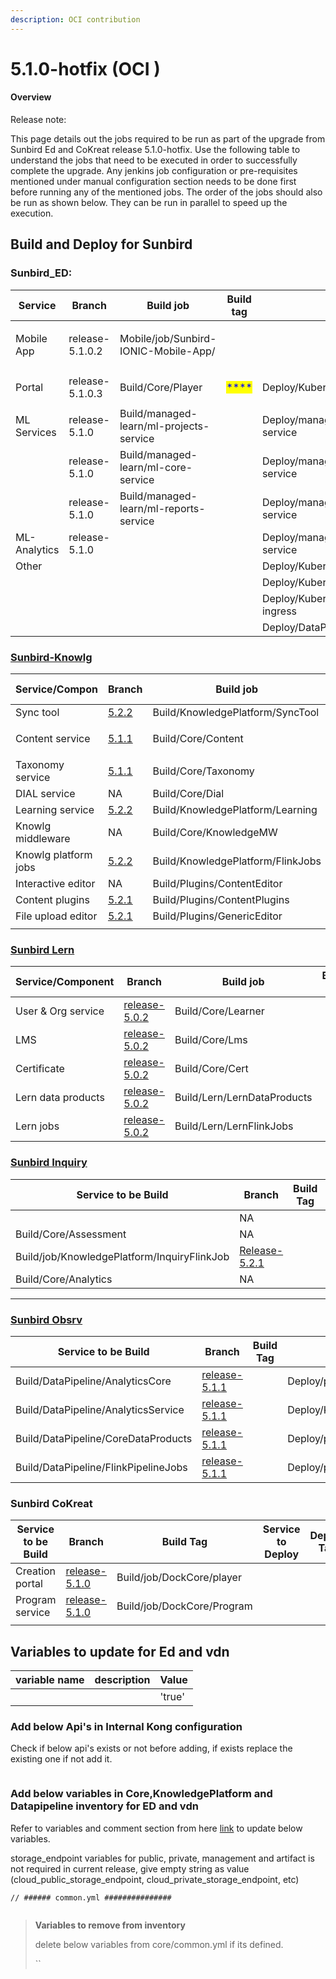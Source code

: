 ```yaml
---
description: OCI contribution
---
```


# 5.1.0-hotfix (OCI )

#### Overview <a href="#user-content-overview" id="user-content-overview"></a>

Release note:

This page details out the jobs required to be run as part of the upgrade from Sunbird Ed and CoKreat release 5.1.0-hotfix. Use the following table to understand the jobs that need to be executed in order to successfully complete the upgrade. Any jenkins job configuration or pre-requisites mentioned under manual configuration section needs to be done first before running any of the mentioned jobs. The order of the jobs should also be run as shown below. They can be run in parallel to speed up the execution.

## **Build and Deploy for Sunbird**

### **Sunbird\_ED:**

| Service      | Branch          | Build job                                       | Build tag                                 | Deploy Job                                | Deploy tag                                | Comments |
| ------------ | --------------- | ----------------------------------------------- | ----------------------------------------- | ----------------------------------------- | ----------------------------------------- | -------- |
| Mobile App   | release-5.1.0.2 | <p>Mobile/job/Sunbird-IONIC-Mobile-App/<br></p> |                                           |                                           |                                           | \*\*\*\* |
| Portal       | release-5.1.0.3 | <p>Build/Core/Player<br></p>                    | <mark style="color:blue;">\*\*\*\*</mark> | Deploy/Kubernetes/Player                  | <mark style="color:blue;">\*\*\*\*</mark> | \*\*\*\* |
| ML Services  | release-5.1.0   | Build/managed-learn/ml-projects-service         |                                           | Deploy/managed-learn/ml-projects-service  |                                           | \*\*\*\* |
|              | release-5.1.0   | Build/managed-learn/ml-core-service             |                                           | Deploy/managed-learn/ml-core-service      |                                           | \*\*\*\* |
|              | release-5.1.0   | Build/managed-learn/ml-reports-service          |                                           | Deploy/managed-learn/ml-reports-service   |                                           | \*\*\*\* |
| ML-Analytics | release-5.1.0   |                                                 |                                           | Deploy/managed-learn/ml-analytics-service |                                           |          |
| Other        |                 |                                                 |                                           | Deploy/Kubernetes/OnboardAPI              |                                           |          |
|              |                 |                                                 |                                           | Deploy/Kubernetes/OnboardConsumers        |                                           |          |
|              |                 |                                                 |                                           | Deploy/Kubernetes/nginx-public-ingress    |                                           |          |
|              |                 |                                                 |                                           | Deploy/DataPipeline/InternalKong          |                                           |          |

### [**Sunbird-Knowlg**](https://knowlg.sunbird.org/use/release-notes/release-5.2.0-ongoing)

| Service/Compon       | Branch                                                                                   | Build job                         | Build tag | Deploy Job                         | Deploy tag | Comments |
| -------------------- | ---------------------------------------------------------------------------------------- | --------------------------------- | --------- | ---------------------------------- | ---------- | -------- |
| Sync tool            | [5.2.2](https://github.com/project-sunbird/sunbird-learning-platform/tree/release-5.2.2) | Build/KnowledgePlatform/SyncTool  |           |                                    |            | \*\*\*\* |
| Content service      | [5.1.1](https://github.com/project-sunbird/knowledge-platform/tree/release-5.2.1)        | <p>Build/Core/Content<br></p>     |           | Deploy/Kubernetes/Content          |            |          |
| Taxonomy service     | [5.1.1](https://github.com/project-sunbird/knowledge-platform/tree/release-5.2.1)        | Build/Core/Taxonomy               |           | Deploy/Kubernetes/Taxonomy         |            | \*\*\*\* |
| DIAL service         | NA                                                                                       | Build/Core/Dial                   |           | Deploy/Kubernetes/Dial             |            | \*\*\*\* |
| Learning service     | [5.2.2](https://github.com/project-sunbird/sunbird-learning-platform/tree/release-5.2.2) | Build/KnowledgePlatform/Learning  |           | Deploy/KnowledgePlatform/Learning  |            | \*\*\*\* |
| Knowlg middleware    | NA                                                                                       | Build/Core/KnowledgeMW            |           | Deploy/Kubernetes/KnowledgeMW      |            |          |
| Knowlg platform jobs | [5.2.2](https://github.com/project-sunbird/knowledge-platform-jobs/tree/release-5.2.2)   | Build/KnowledgePlatform/FlinkJobs |           | Deploy/KnowledgePlatform/FlinkJobs |            |          |
| Interactive editor   | NA                                                                                       | Build/Plugins/ContentEditor       |           | Deploy/Plugins/ContentEditor       |            |          |
| Content plugins      | [5.2.1](https://github.com/Sunbird-Knowlg/sunbird-content-plugins/tree/release-5.2.1)    | Build/Plugins/ContentPlugins      |           | Deploy/Plugins/ContentPlugins      |            |          |
| File upload editor   | [5.2.1](https://github.com/Sunbird-Knowlg/sunbird-generic-editor/tree/release-5.2.1)     | Build/Plugins/GenericEditor       |           | Deploy/Plugins/GenericEditor       |            |          |
|                      |                                                                                          |                                   |           |                                    |            |          |

### [Sunbird Lern](https://lern.sunbird.org/use/release-notes/release-v-5.0.1)

| Service/Component  | Branch                                                                                     | Build job                   | Build tag | Deploy Job                   | Deploy tag | Comments |
| ------------------ | ------------------------------------------------------------------------------------------ | --------------------------- | --------- | ---------------------------- | ---------- | -------- |
| User & Org service | [release-5.0.2](https://github.com/Sunbird-Lern/sunbird-lms-service/commits/release-5.0.2) | Build/Core/Learner          |           | Deploy/Kubernetes/Learner    |            | \*\*\*\* |
| LMS                | [release-5.0.2](https://github.com/Sunbird-Lern/sunbird-course-service/tree/release-5.0.2) | Build/Core/Lms              |           | Deploy/Kubernetes/Lms        |            |          |
| Certificate        | [release-5.0.2](https://github.com/Sunbird-Lern/cert-service/tree/release-5.0.2)           | Build/Core/Cert             |           | Deploy/Kubernetes/Cert       |            | \*\*\*\* |
| Lern data products | [release-5.0.2](https://github.com/Sunbird-Lern/data-products/tree/release-5.0.2)          | Build/Lern/LernDataProducts |           | Deploy/Lern/LernDataProducts |            | \*\*\*\* |
| Lern jobs          | [release-5.0.2](https://github.com/Sunbird-Lern/data-pipeline/tree/release-5.0.2)          | Build/Lern/LernFlinkJobs    |           | Deploy/Lern/LernFlinkJobs    |            | \*\*\*\* |

### [Sunbird Inquiry](https://inquiry.sunbird.org/use/release-notes/inquiry-release-v5.2.0)

| Service to be Build                         | Branch                                                                               | Build Tag | Service to Deploy                        | Deploy Tag | Comments |
| ------------------------------------------- | ------------------------------------------------------------------------------------ | --------- | ---------------------------------------- | ---------- | -------- |
|                                             | NA                                                                                   |           | Deploy/Kubernetes/InquiryUploadSchema    |            |          |
| Build/Core/Assessment                       | NA                                                                                   |           | Deploy/Kubenetes/Assessment              |            |          |
| Build/job/KnowledgePlatform/InquiryFlinkJob | [Release-5.2.1](https://github.com/Sunbird-inQuiry/data-pipeline/tree/release-5.2.1) |           | Deploy/KnowledgePlatform/InquiryFlinkJob |            |          |
| Build/Core/Analytics                        | NA                                                                                   |           | Deploy/Kubernetes/Analytics              |            |          |

***

### [**Sunbird Obsrv**](https://obsrv.sunbird.org/use/release-notes/release-v-5.1.0-latest)

| Service to be Build                  | Branch                                                                                         | Build Tag | Service to Deploy                               | Deploy Tag                                                                                     | Comments |
| ------------------------------------ | ---------------------------------------------------------------------------------------------- | --------- | ----------------------------------------------- | ---------------------------------------------------------------------------------------------- | -------- |
| Build/DataPipeline/AnalyticsCore     | [release-5.1.1](https://github.com/Sunbird-Obsrv/sunbird-analytics-core/tree/release-5.1.1)    |           | Deploy/production/DataPipeline/AnalyticsCore    | [release-5.1.1](https://github.com/Sunbird-Obsrv/sunbird-analytics-core/tree/release-5.1.1)    |          |
| Build/DataPipeline/AnalyticsService  | [release-5.1.1](https://github.com/Sunbird-Obsrv/sunbird-analytics-service/tree/release-5.1.1) |           | Deploy/Kubernetes/Analytics                     | [release-5.1.1](https://github.com/Sunbird-Obsrv/sunbird-analytics-service/tree/release-5.1.1) |          |
| Build/DataPipeline/CoreDataProducts  | [release-5.1.1](https://github.com/Sunbird-Obsrv/sunbird-core-dataproducts/tree/release-5.1.1) |           | Deploy/production/DataPipeline/CoreDataProducts | [release-5.1.1](https://github.com/Sunbird-Obsrv/sunbird-core-dataproducts/tree/release-5.1.1) |          |
| Build/DataPipeline/FlinkPipelineJobs | [release-5.1.1](https://github.com/Sunbird-Obsrv/sunbird-data-pipeline/tree/release-5.1.1)     |           | Deploy/production/FlinkPipelineJobs             | [release-5.1.1](https://github.com/Sunbird-Obsrv/sunbird-data-pipeline/tree/release-5.1.1)     |          |

### **Sunbird CoKreat**

| Service to be Build | Branch                                                                            | Build Tag                  | Service to Deploy | Deploy Tag | Comments |
| ------------------- | --------------------------------------------------------------------------------- | -------------------------- | ----------------- | ---------- | -------- |
| Creation portal     | [release-5.1.0](https://github.com/Sunbird-Ed/creation-portal/tree/release-5.1.0) | Build/job/DockCore/player  |                   |            |          |
| Program service     | [release-5.1.0](https://github.com/Sunbird-Ed/program-service/tree/release-5.1.0) | Build/job/DockCore/Program |                   |            |          |
|                     |                                                                                   |                            |                   |            |          |

## **Variables to update for Ed and vdn**

| variable name | description | Value  |
| ------------- | ----------- | ------ |
|               |             | 'true' |

### Add below Api's in Internal Kong configuration

Check if below api's exists or not before adding, if exists replace the existing one if not add it.

```
```

### Add below variables in Core,KnowledgePlatform and Datapipeline inventory for ED and vdn

Refer to variables and comment section from here [link](https://github.com/project-sunbird/sunbird-devops/blob/6ab68620854580256361bb9fb7b8e703656e35b4/private\_repo/ansible/inventory/dev/Core/common.yml#L23-L36) to update below variables.

storage\_endpoint variables for public, private, management and artifact is not required in current release, give empty string as value (cloud\_public\_storage\_endpoint, cloud\_private\_storage\_endpoint, etc)

```
// ###### common.yml ###############


```

> **Variables to remove from inventory**
>
> delete below variables from core/common.yml if its defined.
>
> \`\`
